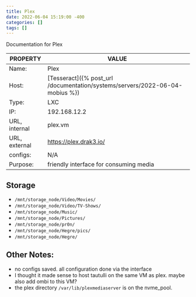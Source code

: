 ```yaml
---
title: Plex
date: 2022-06-04 15:19:00 -400
categories: []
tags: []
---
```


Documentation for Plex

| PROPERTY      | VALUE                                                                        |
| ------------- | ---------------------------------------------------------------------------- |
| Name:         | Plex                                                                         |
| Host:         | [Tesseract]({% post_url /documentation/systems/servers/2022-06-04-mobius %}) |
| Type:         | LXC                                                                          |
| IP:           | 192.168.12.2                                                                 |
| URL, internal | plex.vm                                                                      |
| URL, external | https://plex.drak3.io/                                                       |
| configs:      | N/A                                                                          |
| Purpose:      | friendly interface for consuming media                                       |

## Storage

- `/mnt/storage_node/Video/Movies/`
- `/mnt/storage_node/Video/TV-Shows/`
- `/mnt/storage_node/Music/`
- `/mnt/storage_node/Pictures/`
- `/mnt/storage_node/pr0n/`
- `/mnt/storage_node/Hegre/pics/`
- `/mnt/storage_node/Hegre/`

## Other Notes:

- no configs saved. all configuration done via the interface
- I thought it made sense to host tautulli on the same VM as plex. maybe also add ombi to this VM?
- the plex directory `/var/lib/plexmediaserver` is on the nvme_pool.
